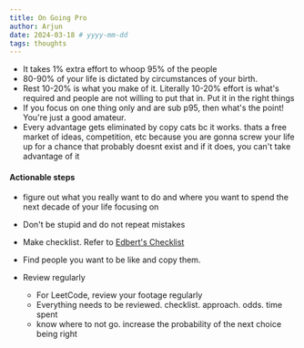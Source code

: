 ```yaml
---
title: On Going Pro
author: Arjun
date: 2024-03-18 # yyyy-mm-dd
tags: thoughts
---
```


- It takes 1% extra effort to whoop 95% of the people  
- 80-90% of your life is dictated by circumstances of your birth. 
- Rest 10-20% is what you make of it. Literally 10-20% effort is what's required and people are not willing to put that in. Put it in the right things  
- If you focus on one thing only and are sub p95, then what's the point! You're just a good amateur.
- Every advantage gets eliminated by copy cats bc it works. thats a free market of ideas, competition, etc because you are gonna screw your life up for a chance that probably doesnt exist and if it does, you can't take advantage of it

#### Actionable steps

- figure out what you really want to do and where you want to spend the next decade of your life focusing on

- Don't be stupid and do not repeat mistakes

- Make checklist. Refer to [Edbert's Checklist](https://docs.google.com/document/d/1e5AgPOertzKpAuftbwk4-H-X8LiFVjCZX6svUMkDuwA/)

- Find people you want to be like and copy them.

- Review regularly
  - For LeetCode, review your footage regularly
  - Everything needs to be reviewed. checklist. approach. odds. time spent
  - know where to not go. increase the probability of the next choice being right
